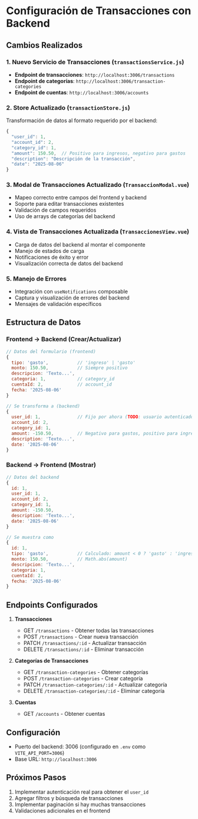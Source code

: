 # Configuración de Transacciones con Backend

## Cambios Realizados

### 1. Nuevo Servicio de Transacciones (`transactionsService.js`)
- **Endpoint de transacciones**: `http://localhost:3006/transactions`
- **Endpoint de categorías**: `http://localhost:3006/transaction-categories` 
- **Endpoint de cuentas**: `http://localhost:3006/accounts`

### 2. Store Actualizado (`transactionStore.js`)
Transformación de datos al formato requerido por el backend:
```javascript
{
  "user_id": 1,
  "account_id": 2,
  "category_id": 1,
  "amount": 150.50,  // Positivo para ingresos, negativo para gastos
  "description": "Descripción de la transacción",
  "date": "2025-08-06"
}
```

### 3. Modal de Transacciones Actualizado (`TransaccionModal.vue`)
- Mapeo correcto entre campos del frontend y backend
- Soporte para editar transacciones existentes
- Validación de campos requeridos
- Uso de arrays de categorías del backend

### 4. Vista de Transacciones Actualizada (`TransaccionesView.vue`)
- Carga de datos del backend al montar el componente
- Manejo de estados de carga
- Notificaciones de éxito y error
- Visualización correcta de datos del backend

### 5. Manejo de Errores
- Integración con `useNotifications` composable
- Captura y visualización de errores del backend
- Mensajes de validación específicos

## Estructura de Datos

### Frontend → Backend (Crear/Actualizar)
```javascript
// Datos del formulario (frontend)
{
  tipo: 'gasto',           // 'ingreso' | 'gasto'
  monto: 150.50,           // Siempre positivo
  descripcion: 'Texto...',
  categoria: 1,            // category_id
  cuentaId: 2,             // account_id
  fecha: '2025-08-06'
}

// Se transforma a (backend)
{
  user_id: 1,              // Fijo por ahora (TODO: usuario autenticado)
  account_id: 2,
  category_id: 1,
  amount: -150.50,         // Negativo para gastos, positivo para ingresos
  description: 'Texto...',
  date: '2025-08-06'
}
```

### Backend → Frontend (Mostrar)
```javascript
// Datos del backend
{
  id: 1,
  user_id: 1,
  account_id: 2,
  category_id: 1,
  amount: -150.50,
  description: 'Texto...',
  date: '2025-08-06'
}

// Se muestra como
{
  id: 1,
  tipo: 'gasto',           // Calculado: amount < 0 ? 'gasto' : 'ingreso'
  monto: 150.50,           // Math.abs(amount)
  descripcion: 'Texto...',
  categoria: 1,
  cuentaId: 2,
  fecha: '2025-08-06'
}
```

## Endpoints Configurados

1. **Transacciones**
   - GET `/transactions` - Obtener todas las transacciones
   - POST `/transactions` - Crear nueva transacción
   - PATCH `/transactions/:id` - Actualizar transacción
   - DELETE `/transactions/:id` - Eliminar transacción

2. **Categorías de Transacciones**
   - GET `/transaction-categories` - Obtener categorías
   - POST `/transaction-categories` - Crear categoría
   - PATCH `/transaction-categories/:id` - Actualizar categoría
   - DELETE `/transaction-categories/:id` - Eliminar categoría

3. **Cuentas**
   - GET `/accounts` - Obtener cuentas

## Configuración
- Puerto del backend: 3006 (configurado en `.env` como `VITE_API_PORT=3006`)
- Base URL: `http://localhost:3006`

## Próximos Pasos
1. Implementar autenticación real para obtener el `user_id`
2. Agregar filtros y búsqueda de transacciones
3. Implementar paginación si hay muchas transacciones
4. Validaciones adicionales en el frontend
